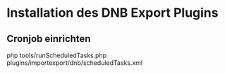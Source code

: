 # Installation des DNB Export Plugins

## <a name="cronjob"></a>Cronjob einrichten

php tools/runScheduledTasks.php plugins/importexport/dnb/scheduledTasks.xml